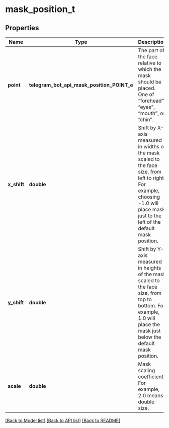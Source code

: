# mask_position_t

## Properties
Name | Type | Description | Notes
------------ | ------------- | ------------- | -------------
**point** | **telegram_bot_api_mask_position_POINT_e** | The part of the face relative to which the mask should be placed. One of “forehead”, “eyes”, “mouth”, or “chin”. | 
**x_shift** | **double** | Shift by X-axis measured in widths of the mask scaled to the face size, from left to right. For example, choosing -1.0 will place mask just to the left of the default mask position. | 
**y_shift** | **double** | Shift by Y-axis measured in heights of the mask scaled to the face size, from top to bottom. For example, 1.0 will place the mask just below the default mask position. | 
**scale** | **double** | Mask scaling coefficient. For example, 2.0 means double size. | 

[[Back to Model list]](../README.md#documentation-for-models) [[Back to API list]](../README.md#documentation-for-api-endpoints) [[Back to README]](../README.md)


